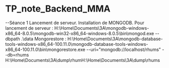 # TP_note_Backend_MMA
--Séance 1
Lancement de serveur.
Installation de MONGODB.
Pour lancement de serveur : H:\Home\Documents\3A\mongodb-windows-x86_64-8.0.5\mongodb-win32-x86_64-windows-8.0.5\bin\mongod.exe --dbpath .\data 
Mongorestore : H:\Home\Documents\3A\mongodb-database-tools-windows-x86_64-100.11.0\mongodb-database-tools-windows-x86_64-100.11.0\bin\mongorestore.exe --uri="mongodb://localhost/rhums" --db=rhums H:\Home\Documents\3A\dump\rhumH:\Home\Documents\3A\dump\rhums